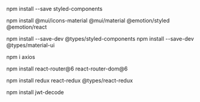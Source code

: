 
npm install --save styled-components

npm install @mui/icons-material @mui/material @emotion/styled @emotion/react

npm install --save-dev @types/styled-components
npm install --save-dev @types/material-ui

npm i axios

npm install react-router@6 react-router-dom@6

npm install redux react-redux @types/react-redux


npm install jwt-decode
